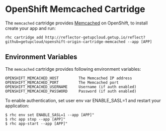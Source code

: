 # OpenShift Memcached Cartridge

The `memcached` cartridge provides [Memcached](http://www.memcached.org/) on OpenShift, to install  create your app and run:

	rhc cartridge add http://reflector-getupcloud.getup.io/reflect?github=getupcloud/openshift-origin-cartridge-memcached --app [APP]

## Environment Variables

The `memcached` cartridge provides following environment variables:

    OPENSHIFT_MEMCACHED_HOST         The Memcached IP address
    OPENSHIFT_MEMCACHED_PORT         The Memcached port
    OPENSHIFT_MEMCACHED_USERNAME     Username (if auth enabled)
    OPENSHIFT_MEMCACHED_PASSWORD     Password (if auth enabled)
    
To enable authentication, set user env var ENABLE_SASL=1 and restart your application:

    $ rhc env set ENABLE_SASL=1 --app [APP]"
    $ rhc app stop --app [APP]"
    $ rhc app-start --app [APP]"
